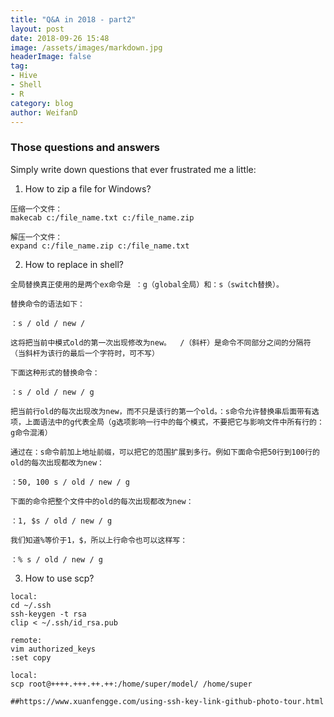 ```yaml
---
title: "Q&A in 2018 - part2"
layout: post
date: 2018-09-26 15:48
image: /assets/images/markdown.jpg
headerImage: false
tag:
- Hive
- Shell
- R
category: blog
author: WeifanD
---
```

### Those questions and answers
Simply write down questions that ever frustrated me a little:

1. How to zip a file for Windows?

```shell 
压缩一个文件： 
makecab c:/file_name.txt c:/file_name.zip 

解压一个文件： 
expand c:/file_name.zip c:/file_name.txt
```

2. How to replace in shell?

```shell
全局替换真正使用的是两个ex命令是 ：g（global全局）和：s（switch替换）。

替换命令的语法如下：

：s / old / new /  

这将把当前中模式old的第一次出现修改为new。  /（斜杆）是命令不同部分之间的分隔符（当斜杆为该行的最后一个字符时，可不写）

下面这种形式的替换命令：

：s / old / new / g

把当前行old的每次出现改为new，而不只是该行的第一个old。：s命令允许替换串后面带有选项，上面语法中的g代表全局（g选项影响一行中的每个模式，不要把它与影响文件中所有行的：g命令混淆）

通过在：s命令前加上地址前缀，可以把它的范围扩展到多行。例如下面命令把50行到100行的old的每次出现都改为new：

：50, 100 s / old / new / g

下面的命令把整个文件中的old的每次出现都改为new：

：1, $s / old / new / g

我们知道%等价于1，$，所以上行命令也可以这样写：

：% s / old / new / g
```

3. How to use scp?
```
local:
cd ~/.ssh
ssh-keygen -t rsa
clip < ~/.ssh/id_rsa.pub

remote:
vim authorized_keys
:set copy

local:
scp root@++++.+++.++.++:/home/super/model/ /home/super

##https://www.xuanfengge.com/using-ssh-key-link-github-photo-tour.html

```